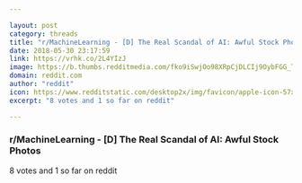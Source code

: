 ```yaml
---

layout: post
category: threads
title: "r/MachineLearning - [D] The Real Scandal of AI: Awful Stock Photos"
date: 2018-05-30 23:17:59
link: https://vrhk.co/2L4YIzJ
image: https://b.thumbs.redditmedia.com/fko9iSwjOo98XRpCjDLCIj9OybFGG_TXA9aYh6zBb7o.jpg
domain: reddit.com
author: "reddit"
icon: https://www.redditstatic.com/desktop2x/img/favicon/apple-icon-57x57.png
excerpt: "8 votes and 1 so far on reddit"

---
```


### r/MachineLearning - [D] The Real Scandal of AI: Awful Stock Photos

8 votes and 1 so far on reddit
